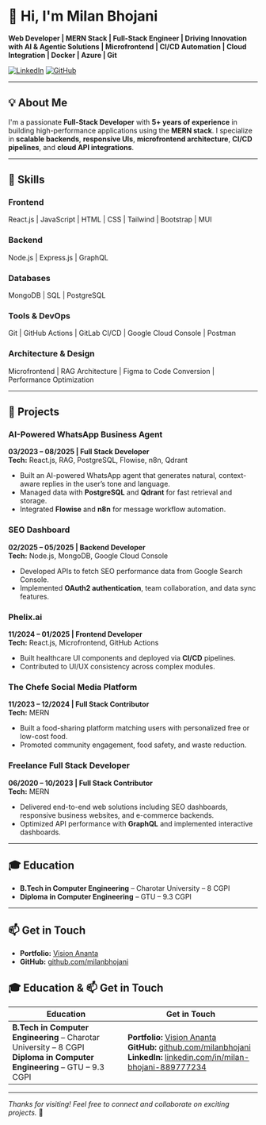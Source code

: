 # 👋 Hi, I'm Milan Bhojani

**Web Developer | MERN Stack | Full-Stack Engineer | Driving Innovation with AI & Agentic Solutions | Microfrontend | CI/CD Automation | Cloud Integration | Docker | Azure | Git**

[![LinkedIn](https://img.shields.io/badge/-LinkedIn-blue?style=flat-square&logo=linkedin&link=https://linkedin.com/in/milan-bhojani-889777234)](https://linkedin.com/in/milan-bhojani-889777234)
[![GitHub](https://img.shields.io/badge/-GitHub-000?style=flat-square&logo=github&link=https://github.com/milanbhojani)](https://github.com/milanbhojani)

---

## 💡 About Me
I'm a passionate **Full-Stack Developer** with **5+ years of experience** in building high-performance applications using the **MERN stack**. I specialize in **scalable backends**, **responsive UIs**, **microfrontend architecture**, **CI/CD pipelines**, and **cloud API integrations**.

---

## 🧰 Skills

### Frontend
React.js | JavaScript | HTML | CSS | Tailwind | Bootstrap | MUI

### Backend
Node.js | Express.js | GraphQL

### Databases
MongoDB | SQL | PostgreSQL

### Tools & DevOps
Git | GitHub Actions | GitLab CI/CD | Google Cloud Console | Postman

### Architecture & Design
Microfrontend | RAG Architecture | Figma to Code Conversion | Performance Optimization

---

## 💼 Projects

### **AI-Powered WhatsApp Business Agent**  
**03/2023 – 08/2025 | Full Stack Developer**  
**Tech:** React.js, RAG, PostgreSQL, Flowise, n8n, Qdrant  
- Built an AI-powered WhatsApp agent that generates natural, context-aware replies in the user’s tone and language.  
- Managed data with **PostgreSQL** and **Qdrant** for fast retrieval and storage.  
- Integrated **Flowise** and **n8n** for message workflow automation.

### **SEO Dashboard**  
**02/2025 – 05/2025 | Backend Developer**  
**Tech:** Node.js, MongoDB, Google Cloud Console  
- Developed APIs to fetch SEO performance data from Google Search Console.  
- Implemented **OAuth2 authentication**, team collaboration, and data sync features.

### **Phelix.ai**  
**11/2024 – 01/2025 | Frontend Developer**  
**Tech:** React.js, Microfrontend, GitHub Actions  
- Built healthcare UI components and deployed via **CI/CD** pipelines.  
- Contributed to UI/UX consistency across complex modules.

### **The Chefe Social Media Platform**  
**11/2023 – 12/2024 | Full Stack Contributor**  
**Tech:** MERN  
- Built a food-sharing platform matching users with personalized free or low-cost food.  
- Promoted community engagement, food safety, and waste reduction.

### **Freelance Full Stack Developer**  
**06/2020 – 10/2023 | Full Stack Contributor**  
**Tech:** MERN  
- Delivered end-to-end web solutions including SEO dashboards, responsive business websites, and e-commerce backends.  
- Optimized API performance with **GraphQL** and implemented interactive dashboards.

---

## 🎓 Education
- **B.Tech in Computer Engineering** – Charotar University – 8 CGPI  
- **Diploma in Computer Engineering** – GTU – 9.3 CGPI  

---

## 📫 Get in Touch
- **Portfolio:** [Vision Ananta](https://www.visionananta.com/)  
- **GitHub:** [github.com/milanbhojani](https://github.com/milanbhojani)  


## 🎓 Education & 📫 Get in Touch

| **Education** | **Get in Touch** |
|---------------|-----------------|
| **B.Tech in Computer Engineering** – Charotar University – 8 CGPI<br>**Diploma in Computer Engineering** – GTU – 9.3 CGPI | **Portfolio:** [Vision Ananta](https://www.visionananta.com/)<br>**GitHub:** [github.com/milanbhojani](https://github.com/milanbhojani)<br>**LinkedIn:** [linkedin.com/in/milan-bhojani-889777234](https://linkedin.com/in/milan-bhojani-889777234) |


---

_Thanks for visiting! Feel free to connect and collaborate on exciting projects._ 🚀
